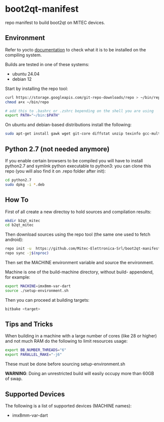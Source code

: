 # boot2qt-manifest

repo manifest to build boot2qt on MITEC devices.


## Environment

Refer to yocto [documentation](https://docs.yoctoproject.org/2.0/yocto-project-qs/yocto-project-qs.html) to check what it is to be installed on the compiling system.

Builds are tested in one of these systems:
  - ubuntu 24.04
  - debian 12

Start by installing the repo tool:

```sh
curl https://storage.googleapis.com/git-repo-downloads/repo > ~/bin/repo
chmod a+x ~/bin/repo

# add this to .bashrc or .zshrc bepending on the shell you are using
export PATH="~/bin:$PATH"
```

On ubuntu and debian-based distributions install the following:

```sh
sudo apt-get install gawk wget git-core diffstat unzip texinfo gcc-multilib build-essential chrpath socat libsdl1.2-dev xterm file git git-lfs nano libxkbcommon-tools
```

## Python 2.7 (not needed anymore)

If you enable certain browsers to be compiled you will have to install python2.7 and symlink python executable to python3: you can clone this repo (you will also find it on .repo folder after init):

```sh
cd python2.7
sudo dpkg -i *.deb
```


## How To

First of all create a new directoy to hold sources and compilation results:
```sh
mkdir b2qt_mitec
cd b2qt_mitec
```

Then download sources using the repo tool (the same one used to fetch android):

```sh
repo init -u  https://github.com/Mitec-Elettronica-Srl/boot2qt-manifest.git -m scarthgap.xml
repo sync -j$(nproc)
```

Then set the MACHINE environment variable and source the environment.

Machine is one of the build-machine directory, without build- appendend, for example:

```sh
export MACHINE=imx8mm-var-dart
source ./setup-environment.sh
```

Then you can proceed at building targets:

```sh
bitbake <target>
```

## Tips and Tricks

When building in a machine with a large number of cores (like 28 or higher) and not much RAM do the following to limit resources usage:
```sh
export BB_NUMBER_THREADS="6"
export PARALLEL_MAKE="-j6"
```

These must be done before sourcing setup-environment.sh

__WARNING__: Doing an unrestricted build will easily occupy more than 60GB of swap.

## Supported Devices

The following is a list of supported devices (MACHINE names):
  - imx8mm-var-dart
